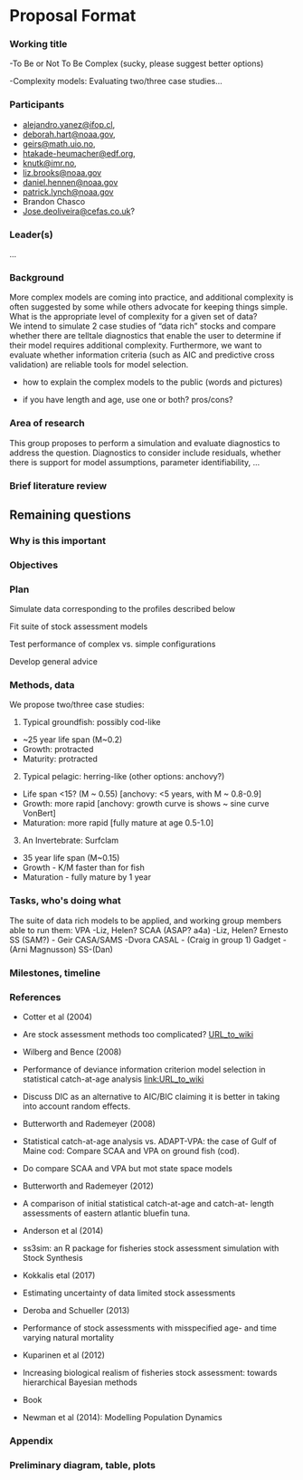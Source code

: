 # Proposal Format

### Working title
-To Be or Not To Be Complex (sucky, please suggest better options)

-Complexity models: Evaluating two/three case studies... 


### Participants

- alejandro.yanez@ifop.cl,
- deborah.hart@noaa.gov,
- geirs@math.uio.no,
- htakade-heumacher@edf.org,
- knutk@imr.no,
- liz.brooks@noaa.gov
- daniel.hennen@noaa.gov
- patrick.lynch@noaa.gov
- Brandon Chasco
- Jose.deoliveira@cefas.co.uk?

### Leader(s)

...

### Background

More complex models are coming into practice, and additional complexity is often suggested by some while others advocate 
for keeping things simple.  What is the appropriate level of complexity for a given set of data?  
We intend to simulate 2 case studies of “data rich” stocks and compare whether there are telltale diagnostics 
that enable the user to determine if their model requires additional complexity.  Furthermore, we want to evaluate whether 
information criteria (such as AIC and predictive cross validation) are reliable tools for model selection.
  
- how to explain the complex models to the public (words and pictures)

- if you have length and age, use one or both? pros/cons?

### Area of research

This group proposes to perform a simulation and evaluate diagnostics to address the question. 
Diagnostics to consider include residuals, whether there is support for model assumptions, parameter identifiability, ...

### Brief literature review

## Remaining questions

### Why is this important

### Objectives

### Plan

Simulate data corresponding to the profiles described below

Fit suite of stock assessment models 

Test performance of complex vs. simple configurations

Develop general advice 


### Methods, data

We propose two/three case studies:

1. Typical groundfish: possibly cod-like
- \~25 year life span (M\~0.2)
- Growth: protracted
- Maturity: protracted
2. Typical pelagic: herring-like (other options: anchovy?) 
- Life span <15? (M ~ 0.55) [anchovy: <5 years, with M ~ 0.8-0.9]
- Growth: more rapid   [anchovy: growth curve is shows ~ sine curve VonBert]
- Maturation: more rapid [fully mature at age 0.5-1.0]
3. An Invertebrate: Surfclam 
- 35 year life span (M~0.15)
- Growth - K/M faster than for fish
- Maturation - fully mature by 1 year 


### Tasks, who's doing what

The suite of data rich models to be applied, and working group members able to run them:
VPA -Liz, Helen?
SCAA (ASAP? a4a) -Liz, Helen? Ernesto
SS (SAM?) - Geir
CASA/SAMS -Dvora
CASAL - (Craig in group 1)
Gadget - (Arni Magnusson)
SS-(Dan)

### Milestones, timeline
### References

* Cotter et al (2004)
* Are stock assessment methods too complicated?
[URL_to_wiki](http://onlinelibrary.wiley.com/doi/10.1111/j.1467-2679.2004.00157.x/full)

* Wilberg and Bence (2008)
* Performance of deviance information criterion model selection in statistical catch-at-age analysis
[link:URL_to_wiki](http://www.sciencedirect.com/science/article/pii/S0165783608001343)
* Discuss DIC as an alternative to AIC/BIC claiming it is better in taking into account random effects.

* Butterworth and Rademeyer (2008)
* Statistical catch-at-age analysis vs. ADAPT-VPA: the case of Gulf of Maine cod: Compare SCAA and VPA on ground fish (cod).
[](https://academic.oup.com/icesjms/article/65/9/1717/632337)
* Do compare SCAA and VPA but mot state space models

* Butterworth and Rademeyer (2012)
* A comparison of initial statistical catch-at-age and catch-at- length assessments of eastern atlantic bluefin tuna.
[](http://www.iccat.es/Documents/CVSP/CV069_2013/n_2/CV069020710.pdf)

* Anderson et al (2014)
* ss3sim: an R package for fisheries stock assessment simulation with Stock Synthesis
[](http://journals.plos.org/plosone/article/file?id=10.1371/journal.pone.0092725&type=printable)

* Kokkalis etal (2017)
* Estimating uncertainty of data limited stock assessments
[](https://academic.oup.com/icesjms/article/74/1/69/2669561)

* Deroba and Schueller (2013)
* Performance of stock assessments with misspecified age- and time varying natural mortality
[](http://www.sciencedirect.com/science/article/pii/S0165783613000830)

* Kuparinen et al (2012)
* Increasing biological realism of fisheries stock assessment: towards hierarchical Bayesian methods
[](http://www.nrcresearchpress.com/doi/abs/10.1139/a2012-006#.Wg1pF7aZNZ0)

* Book
* Newman et al (2014): Modelling Population Dynamics 

### Appendix

### Preliminary diagram, table, plots

